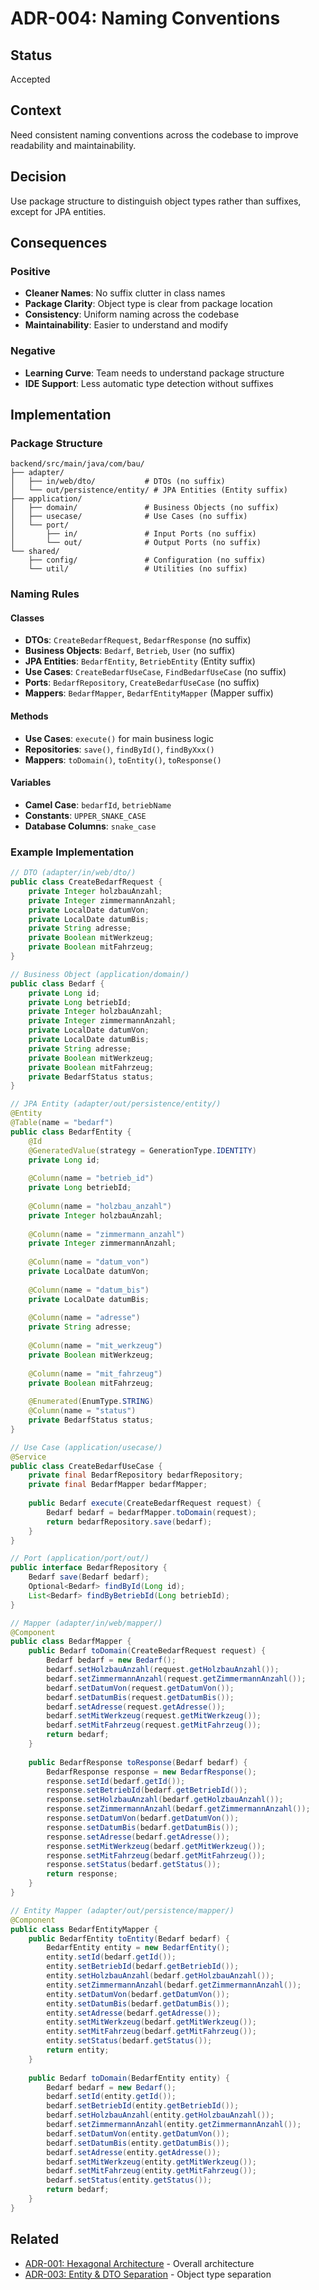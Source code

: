 # ADR-004: Naming Conventions

## Status
Accepted

## Context
Need consistent naming conventions across the codebase to improve readability and maintainability.

## Decision
Use package structure to distinguish object types rather than suffixes, except for JPA entities.

## Consequences

### Positive
- **Cleaner Names**: No suffix clutter in class names
- **Package Clarity**: Object type is clear from package location
- **Consistency**: Uniform naming across the codebase
- **Maintainability**: Easier to understand and modify

### Negative
- **Learning Curve**: Team needs to understand package structure
- **IDE Support**: Less automatic type detection without suffixes

## Implementation

### Package Structure
```
backend/src/main/java/com/bau/
├── adapter/
│   ├── in/web/dto/           # DTOs (no suffix)
│   └── out/persistence/entity/ # JPA Entities (Entity suffix)
├── application/
│   ├── domain/               # Business Objects (no suffix)
│   ├── usecase/              # Use Cases (no suffix)
│   └── port/
│       ├── in/               # Input Ports (no suffix)
│       └── out/              # Output Ports (no suffix)
└── shared/
    ├── config/               # Configuration (no suffix)
    └── util/                 # Utilities (no suffix)
```

### Naming Rules

#### Classes
- **DTOs**: `CreateBedarfRequest`, `BedarfResponse` (no suffix)
- **Business Objects**: `Bedarf`, `Betrieb`, `User` (no suffix)
- **JPA Entities**: `BedarfEntity`, `BetriebEntity` (Entity suffix)
- **Use Cases**: `CreateBedarfUseCase`, `FindBedarfUseCase` (no suffix)
- **Ports**: `BedarfRepository`, `CreateBedarfUseCase` (no suffix)
- **Mappers**: `BedarfMapper`, `BedarfEntityMapper` (Mapper suffix)

#### Methods
- **Use Cases**: `execute()` for main business logic
- **Repositories**: `save()`, `findById()`, `findByXxx()`
- **Mappers**: `toDomain()`, `toEntity()`, `toResponse()`

#### Variables
- **Camel Case**: `bedarfId`, `betriebName`
- **Constants**: `UPPER_SNAKE_CASE`
- **Database Columns**: `snake_case`

### Example Implementation

```java
// DTO (adapter/in/web/dto/)
public class CreateBedarfRequest {
    private Integer holzbauAnzahl;
    private Integer zimmermannAnzahl;
    private LocalDate datumVon;
    private LocalDate datumBis;
    private String adresse;
    private Boolean mitWerkzeug;
    private Boolean mitFahrzeug;
}

// Business Object (application/domain/)
public class Bedarf {
    private Long id;
    private Long betriebId;
    private Integer holzbauAnzahl;
    private Integer zimmermannAnzahl;
    private LocalDate datumVon;
    private LocalDate datumBis;
    private String adresse;
    private Boolean mitWerkzeug;
    private Boolean mitFahrzeug;
    private BedarfStatus status;
}

// JPA Entity (adapter/out/persistence/entity/)
@Entity
@Table(name = "bedarf")
public class BedarfEntity {
    @Id
    @GeneratedValue(strategy = GenerationType.IDENTITY)
    private Long id;
    
    @Column(name = "betrieb_id")
    private Long betriebId;
    
    @Column(name = "holzbau_anzahl")
    private Integer holzbauAnzahl;
    
    @Column(name = "zimmermann_anzahl")
    private Integer zimmermannAnzahl;
    
    @Column(name = "datum_von")
    private LocalDate datumVon;
    
    @Column(name = "datum_bis")
    private LocalDate datumBis;
    
    @Column(name = "adresse")
    private String adresse;
    
    @Column(name = "mit_werkzeug")
    private Boolean mitWerkzeug;
    
    @Column(name = "mit_fahrzeug")
    private Boolean mitFahrzeug;
    
    @Enumerated(EnumType.STRING)
    @Column(name = "status")
    private BedarfStatus status;
}

// Use Case (application/usecase/)
@Service
public class CreateBedarfUseCase {
    private final BedarfRepository bedarfRepository;
    private final BedarfMapper bedarfMapper;
    
    public Bedarf execute(CreateBedarfRequest request) {
        Bedarf bedarf = bedarfMapper.toDomain(request);
        return bedarfRepository.save(bedarf);
    }
}

// Port (application/port/out/)
public interface BedarfRepository {
    Bedarf save(Bedarf bedarf);
    Optional<Bedarf> findById(Long id);
    List<Bedarf> findByBetriebId(Long betriebId);
}

// Mapper (adapter/in/web/mapper/)
@Component
public class BedarfMapper {
    public Bedarf toDomain(CreateBedarfRequest request) {
        Bedarf bedarf = new Bedarf();
        bedarf.setHolzbauAnzahl(request.getHolzbauAnzahl());
        bedarf.setZimmermannAnzahl(request.getZimmermannAnzahl());
        bedarf.setDatumVon(request.getDatumVon());
        bedarf.setDatumBis(request.getDatumBis());
        bedarf.setAdresse(request.getAdresse());
        bedarf.setMitWerkzeug(request.getMitWerkzeug());
        bedarf.setMitFahrzeug(request.getMitFahrzeug());
        return bedarf;
    }
    
    public BedarfResponse toResponse(Bedarf bedarf) {
        BedarfResponse response = new BedarfResponse();
        response.setId(bedarf.getId());
        response.setBetriebId(bedarf.getBetriebId());
        response.setHolzbauAnzahl(bedarf.getHolzbauAnzahl());
        response.setZimmermannAnzahl(bedarf.getZimmermannAnzahl());
        response.setDatumVon(bedarf.getDatumVon());
        response.setDatumBis(bedarf.getDatumBis());
        response.setAdresse(bedarf.getAdresse());
        response.setMitWerkzeug(bedarf.getMitWerkzeug());
        response.setMitFahrzeug(bedarf.getMitFahrzeug());
        response.setStatus(bedarf.getStatus());
        return response;
    }
}

// Entity Mapper (adapter/out/persistence/mapper/)
@Component
public class BedarfEntityMapper {
    public BedarfEntity toEntity(Bedarf bedarf) {
        BedarfEntity entity = new BedarfEntity();
        entity.setId(bedarf.getId());
        entity.setBetriebId(bedarf.getBetriebId());
        entity.setHolzbauAnzahl(bedarf.getHolzbauAnzahl());
        entity.setZimmermannAnzahl(bedarf.getZimmermannAnzahl());
        entity.setDatumVon(bedarf.getDatumVon());
        entity.setDatumBis(bedarf.getDatumBis());
        entity.setAdresse(bedarf.getAdresse());
        entity.setMitWerkzeug(bedarf.getMitWerkzeug());
        entity.setMitFahrzeug(bedarf.getMitFahrzeug());
        entity.setStatus(bedarf.getStatus());
        return entity;
    }
    
    public Bedarf toDomain(BedarfEntity entity) {
        Bedarf bedarf = new Bedarf();
        bedarf.setId(entity.getId());
        bedarf.setBetriebId(entity.getBetriebId());
        bedarf.setHolzbauAnzahl(entity.getHolzbauAnzahl());
        bedarf.setZimmermannAnzahl(entity.getZimmermannAnzahl());
        bedarf.setDatumVon(entity.getDatumVon());
        bedarf.setDatumBis(entity.getDatumBis());
        bedarf.setAdresse(entity.getAdresse());
        bedarf.setMitWerkzeug(entity.getMitWerkzeug());
        bedarf.setMitFahrzeug(entity.getMitFahrzeug());
        bedarf.setStatus(entity.getStatus());
        return bedarf;
    }
}
```

## Related
- [ADR-001: Hexagonal Architecture](adr-001-hexagonal-architecture.md) - Overall architecture
- [ADR-003: Entity & DTO Separation](adr-003-entity-dto-separation.md) - Object type separation 